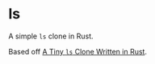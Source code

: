 # ls

A simple `ls` clone in Rust.

Based off [A Tiny `ls` Clone Written in Rust](https://endler.dev/2018/ls/).
